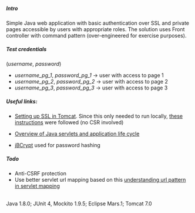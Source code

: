##### Intro

Simple Java web application with basic authentication over SSL and private pages accessible by users with appropriate roles. The solution uses Front controller with command pattern (over-engineered for exercise purposes).

##### Test credentials

(*username*, *password*) <br />

- *username_pg_1*, *password_pg_1* -> user with access to page 1 <br />
- *username_pg_2*, *password_pg_2* -> user with access to page 2 <br />
- *username_pg_3*, *password_pg_3* -> user with access to page 3 <br />

##### Useful links:

- [Setting up SSL in Tomcat](http://tomcat.apache.org/tomcat-7.0-doc/ssl-howto.html#Configuration). Since this only needed to run locally,
[these instructions](https://dzone.com/articles/setting-ssl-tomcat-5-minutes) were followed (no CSR involved)

- [Overview of Java servlets and application life cycle](http://stackoverflow.com/a/3106909/2575683)

- [jBCrypt](http://www.mindrot.org/projects/jBCrypt/) used for password hashing

##### Todo

- Anti-CSRF protection
- Use better servlet url mapping based on this [understanding url pattern in servlet mapping](http://stackoverflow.com/a/4140659/2575683)

<br />
Java 1.8.0; JUnit 4, Mockito 1.9.5; Eclipse Mars.1; Tomcat 7.0
